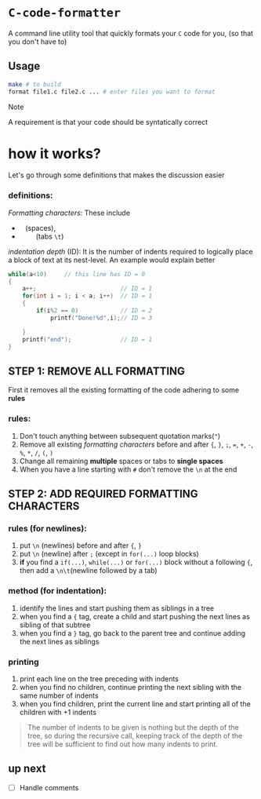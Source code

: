 # `C-code-formatter`

A command line utility tool that quickly formats your `C` code for you, (so that you don't have to)

## Usage
```bash
make # to build
format file1.c file2.c ... # enter files you want to format
```

> [!NOTE]
> A requirement is that your code should be syntatically correct


# how it works?

Let's go through some definitions that makes the discussion easier
### definitions:

*Formatting characters*: These include 
-   ` `     (spaces), 
-   `    `  (tabs `\t`)

*indentation depth* (ID): It is the number of indents required to logically place a block of text at its nest-level.
An example would explain better

```c
while(a<10)     // this line has ID = 0
{
    a++;                        // ID = 1
    for(int i = 1; i < a; i++)  // ID = 1
    {
        if(i%2 == 0)            // ID = 2
            printf("Done!%d",i);// ID = 3

    }
    printf("end");              // ID = 1
}
```

## STEP 1: REMOVE ALL FORMATTING

First it removes all the existing formatting of the code adhering to some **rules**


### rules:

1. Don't touch anything between subsequent quotation marks(`"`)
2. Remove all existing *formatting characters* before and after `{`, `}`, `;`, `=`, `+`, `-`, `%`, `*`, `/`, `(`, `)`
3. Change all remaining **multiple** spaces or tabs to __single spaces__
4. When you have a line starting with `#` don't remove the `\n` at the end 

## STEP 2: ADD REQUIRED FORMATTING CHARACTERS

### rules (for newlines):

1. put `\n` (newlines) before and after `{`, `}`
2. put `\n` (newline) after `;` (except in `for(...)` loop blocks)
3. **if** you find a `if(...)`, `while(...)` or `for(...)` block without a following `{`, then add a `\n\t`(newline followed by a tab)

### method (for indentation):

1. identify the lines and start pushing them as siblings in a tree
2. when you find a `{` tag, create a child and start pushing the next lines as sibling of that subtree
3. when you find a `}` tag, go back to the parent tree and continue adding the next lines as siblings

### printing

1. print each line on the tree preceding with indents
2. when you find no children, continue printing the next sibling with the same number of indents
3. when you find children, print the current line and start printing all of the children with +1 indents

> The number of indents to be given is nothing but the depth of the tree, so during the recursive call, keeping track of the depth of the tree will be sufficient to find out how many indents to print.


## up next

- [ ] Handle comments


